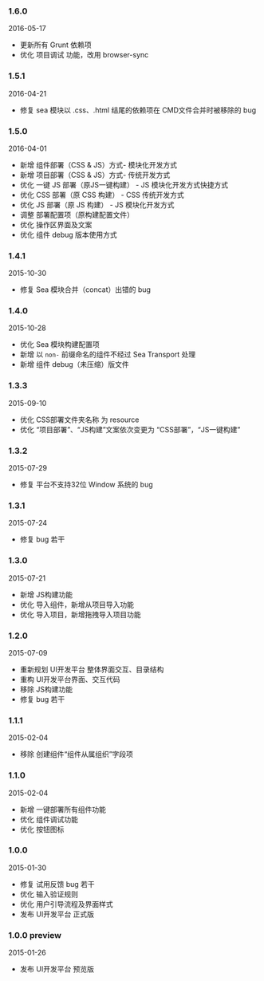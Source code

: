 ### 1.6.0

2016-05-17

* 更新所有 Grunt 依赖项
* 优化 项目调试 功能，改用 browser-sync

### 1.5.1

2016-04-21

* 修复 sea 模块以 .css、.html 结尾的依赖项在 CMD文件合并时被移除的 bug

### 1.5.0

2016-04-01

* 新增 组件部署（CSS & JS）方式- 模块化开发方式
* 新增 项目部署（CSS & JS）方式- 传统开发方式
* 优化 一键 JS 部署（原JS一键构建） - JS 模块化开发方式快捷方式
* 优化 CSS 部署（原 CSS 构建） - CSS 传统开发方式
* 优化 JS 部署（原 JS 构建） - JS 模块化开发方式
* 调整 部署配置项（原构建配置文件）
* 优化 操作区界面及文案
* 优化 组件 debug 版本使用方式

### 1.4.1

2015-10-30

* 修复 Sea 模块合并（concat）出错的 bug

### 1.4.0

2015-10-28

* 优化 Sea 模块构建配置项
* 新增 以 `non-` 前缀命名的组件不经过 Sea Transport 处理
* 新增 组件 debug（未压缩）版文件

### 1.3.3

2015-09-10

* 优化 CSS部署文件夹名称 为 resource
* 优化 “项目部署”、“JS构建”文案依次变更为 “CSS部署”，“JS一键构建”

### 1.3.2

2015-07-29

* 修复 平台不支持32位 Window 系统的 bug

### 1.3.1

2015-07-24

* 修复 bug 若干

### 1.3.0

2015-07-21

* 新增 JS构建功能
* 优化 导入组件，新增从项目导入功能
* 优化 导入项目，新增拖拽导入项目功能

### 1.2.0

2015-07-09

* 重新规划 UI开发平台 整体界面交互、目录结构
* 重构 UI开发平台界面、交互代码
* 移除 JS构建功能
* 修复 bug 若干

### 1.1.1

2015-02-04

* 移除 创建组件“组件从属组织”字段项

### 1.1.0

2015-02-04

* 新增 一键部署所有组件功能
* 优化 组件调试功能
* 优化 按钮图标

### 1.0.0

2015-01-30

* 修复 试用反馈 bug 若干
* 优化 输入验证规则
* 优化 用户引导流程及界面样式
* 发布 UI开发平台 正式版

### 1.0.0 preview

2015-01-26

* 发布 UI开发平台 预览版
